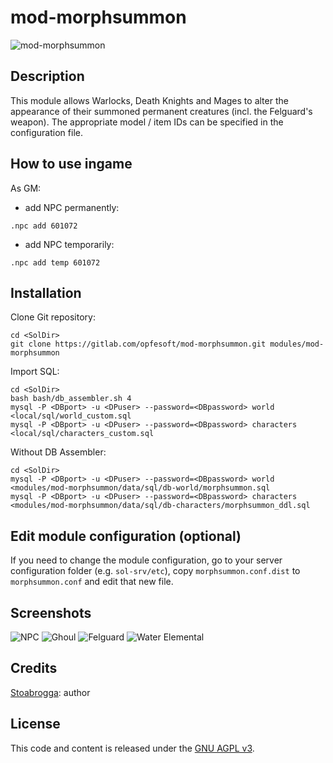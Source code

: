 # mod-morphsummon

![mod-morphsummon](https://gitlab.com/opfesoft/mod-morphsummon/-/raw/master/icon.png)


## Description

This module allows Warlocks, Death Knights and Mages to alter the appearance of their summoned permanent creatures (incl. the Felguard's weapon). The appropriate model / item IDs can be specified in the configuration file.


## How to use ingame

As GM:
- add NPC permanently:
 ```
 .npc add 601072
 ```
- add NPC temporarily:
 ```
 .npc add temp 601072
 ```


## Installation

Clone Git repository:

```
cd <SolDir>
git clone https://gitlab.com/opfesoft/mod-morphsummon.git modules/mod-morphsummon
```

Import SQL:
```
cd <SolDir>
bash bash/db_assembler.sh 4
mysql -P <DBport> -u <DPuser> --password=<DBpassword> world <local/sql/world_custom.sql
mysql -P <DBport> -u <DPuser> --password=<DBpassword> characters <local/sql/characters_custom.sql
```

Without DB Assembler:
```
cd <SolDir>
mysql -P <DBport> -u <DPuser> --password=<DBpassword> world <modules/mod-morphsummon/data/sql/db-world/morphsummon.sql
mysql -P <DBport> -u <DPuser> --password=<DBpassword> characters <modules/mod-morphsummon/data/sql/db-characters/morphsummon_ddl.sql
```


## Edit module configuration (optional)

If you need to change the module configuration, go to your server configuration folder (e.g. `sol-srv/etc`), copy `morphsummon.conf.dist` to `morphsummon.conf` and edit that new file.


## Screenshots

![NPC](https://gitlab.com/opfesoft/mod-morphsummon/-/raw/master/images/morphsummon1.jpg "NPC")
![Ghoul](https://gitlab.com/opfesoft/mod-morphsummon/-/raw/master/images/morphsummon2.jpg "Ghoul")
![Felguard](https://gitlab.com/opfesoft/mod-morphsummon/-/raw/master/images/morphsummon3.jpg "Felguard")
![Water Elemental](https://gitlab.com/opfesoft/mod-morphsummon/-/raw/master/images/morphsummon4.jpg "Water Elemental")


## Credits

[Stoabrogga](https://gitlab.com/Stoabrogga): author


## License

This code and content is released under the [GNU AGPL v3](LICENSE.md).
